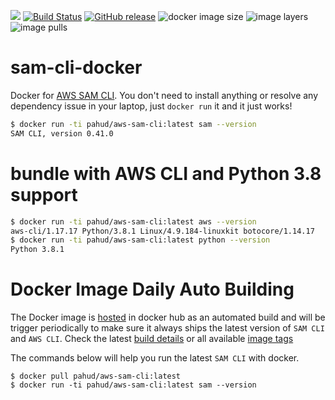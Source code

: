 ![](https://codebuild.ap-northeast-1.amazonaws.com/badges?uuid=eyJlbmNyeXB0ZWREYXRhIjoiTnRwU2dkREdPWlcyYjFvZmhtd2hvU2NCanlQMmpZb2pFMEdCb2dQTFNOYWVJbUFtOWl1NVoxOWwvejFPOGpTZkJ1SWRrZmc3ek11bmN5TnZMZnNZR0lJPSIsIml2UGFyYW1ldGVyU3BlYyI6InkzUkJGMmdqK2RPckdHYm8iLCJtYXRlcmlhbFNldFNlcmlhbCI6MX0%3D&branch=master)
[![Build Status](https://travis-ci.org/pahud/sam-cli-docker.svg?branch=master)](https://travis-ci.org/pahud/sam-cli-docker)
[![GitHub release](https://img.shields.io/github/release/awslabs/aws-sam-cli.svg?style=plastic)](https://github.com/awslabs/aws-sam-cli/releases)
![docker image size](https://shields.beevelop.com/docker/image/image-size/pahud/aws-sam-cli/latest.svg?style=plastic)
![image layers](https://shields.beevelop.com/docker/image/layers/pahud/aws-sam-cli/latest.svg?style=plastic)
![image pulls](https://shields.beevelop.com/docker/pulls/pahud/aws-sam-cli.svg?style=plastic)

# sam-cli-docker
Docker for [AWS SAM CLI](https://github.com/awslabs/aws-sam-cli). You don't need to install anything or resolve any dependency issue in your laptop, just `docker run` it and it just works!

```bash
$ docker run -ti pahud/aws-sam-cli:latest sam --version                              
SAM CLI, version 0.41.0
```

# bundle with AWS CLI and Python 3.8 support

```bash
$ docker run -ti pahud/aws-sam-cli:latest aws --version                                               
aws-cli/1.17.17 Python/3.8.1 Linux/4.9.184-linuxkit botocore/1.14.17
$ docker run -ti pahud/aws-sam-cli:latest python --version                                            
Python 3.8.1
```


# Docker Image Daily Auto Building

The Docker image is [hosted](https://hub.docker.com/r/pahud/aws-sam-cli/) in docker hub as an automated build and will be trigger periodically to make sure it always ships the latest version of `SAM CLI` and `AWS CLI`. Check the latest [build details](https://hub.docker.com/r/pahud/aws-sam-cli/builds/) or all available [image tags](https://hub.docker.com/r/pahud/aws-sam-cli/tags)

The commands below will help you run the latest `SAM CLI` with docker.
```
$ docker pull pahud/aws-sam-cli:latest
$ docker run -ti pahud/aws-sam-cli:latest sam --version 
```

